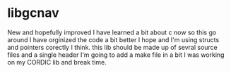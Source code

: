 # libgcnav
New and hopefully improved I have learned a bit about c now so this go around I have orginized the code a bit 
better I hope and I'm using structs and pointers corectly I think. this lib should be made up of sevral source 
files and a single header I'm going to add a make file in a bit I was working on my CORDIC lib and break time.

